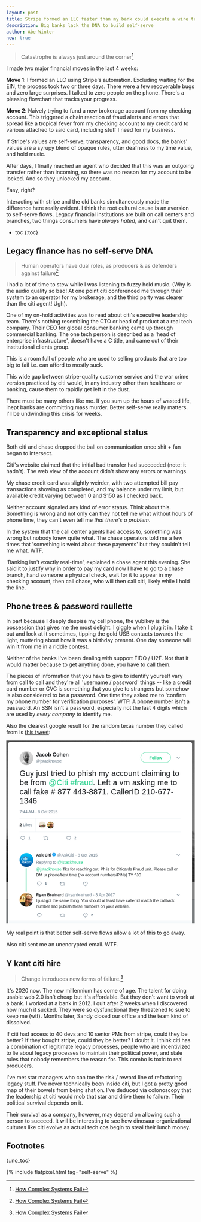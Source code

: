 ```yaml
---
layout: post
title: Stripe formed an LLC faster than my bank could execute a wire transfer
description: Big banks lack the DNA to build self-serve
author: Abe Winter
new: true
---
```


> Catastrophe is always just around the corner[^complex]

[^complex]: [How Complex Systems Fail](https://web.mit.edu/2.75/resources/random/How%20Complex%20Systems%20Fail.pdf)

I made two major financial moves in the last 4 weeks:

**Move 1**: I formed an LLC using Stripe's automation. Excluding waiting for the EIN, the process took two or three days. There were a few recoverable bugs and zero large surprises. I talked to zero people on the phone. There's a pleasing flowchart that tracks your progress.

**Move 2**: Naively trying to fund a new brokerage account from my checking account. This triggered a chain reaction of fraud alerts and errors that spread like a tropical fever from my checking account to my credit card to various attached to said card, including stuff I need for my business.

If Stripe's values are self-serve, transparency, and good docs, the banks' values are a syrupy blend of opaque rules, utter deafness to my time value, and hold music.

After days, I finally reached an agent who decided that this was an outgoing transfer rather than incoming, so there was no reason for my account to be locked. And so they unlocked my account.

Easy, right?

Interacting with stripe and the old banks simultaneously made the difference here really evident. I think the root cultural cause is an aversion to self-serve flows. Legacy financial institutions are built on call centers and branches, two things consumers have *always hated*, and can't quit them.

* toc
{:toc}

## Legacy finance has no self-serve DNA

> Human operators have dual roles, as producers & as defenders against failure[^complex]

I had a lot of time to stew while I was listening to fuzzy hold music. (Why is the audio quality so bad! At one point citi conferenced me through their system to an operator for my brokerage, and the third party was clearer than the citi agent! Ugh).

One of my on-hold activities was to read about citi's executive leadership team. There's nothing resembling the CTO or head of product at a real tech company. Their CEO for global consumer banking came up through commercial banking. The one tech person is described as a 'head of enterprise infrastructure', doesn't have a C title, and came out of their institutional clients group.

This is a room full of people who are used to selling products that are too big to fail i.e. can afford to mostly suck.

This wide gap between stripe-quality customer service and the war crime version practiced by citi would, in any industry other than healthcare or banking, cause them to rapidly get left in the dust.

There must be many others like me. If you sum up the hours of wasted life, inept banks are committing mass murder. Better self-serve really matters. I'll be undwinding this crisis for weeks.

## Transparency and exceptional status

Both citi and chase dropped the ball on communication once shit + fan began to intersect.

Citi's website claimed that the initial bad transfer had succeeded (note: it hadn't). The web view of the account didn't show any errors or warnings.

My chase credit card was slightly weirder, with two attempted bill pay transactions showing as completed, and my balance under my limit, but available credit varying between 0 and $150 as I checked back.

Neither account signaled any kind of error status. Think about this. Something is wrong and not only can they not tell me what without hours of phone time, they can't even tell me *that there's a problem*.

In the system that the call center agents had access to, something was wrong but nobody knew quite what. The chase operators told me a few times that 'something is weird about these payments' but they couldn't tell me what. WTF.

'Banking isn't exactly real-time', explained a chase agent this evening. She said it to justify why in order to pay my card now I have to go to a chase branch, hand someone a physical check, wait for it to appear in my checking account, then call chase, who will then call citi, likely while I hold the line.

## Phone trees & password roullette

In part because I deeply despise my cell phone, the yubikey is the possession that gives me the most delight. I giggle when I plug it in. I take it out and look at it sometimes, tipping the gold USB contacts towards the light, muttering about how it was a birthday present. One day someone will win it from me in a riddle contest.

Neither of the banks I've been dealing with support FIDO / U2F. Not that it would matter because to get anything done, you have to call them.

The pieces of information that you have to give to identify yourself vary from call to call and they're all 'username / password' things -- like a credit card number or CVC is something that you give to strangers but somehow is also considered to be a password. One time they asked me to 'confirm my phone number for verification purposes'. WTF! A phone number isn't a password. An SSN isn't a password, especially not the last 4 digits which are used by *every company* to identify me.

Also the clearest google result for the random texas number they called from is [this tweet](https://twitter.com/jstackhouse/status/652132359286882305):

![tweet about phish-like citi source #](/assets/citi-fraud-tweet.png)

My real point is that better self-serve flows allow a lot of this to go away.

Also citi sent me an unencrypted email. WTF.

## Y kant citi hire

> Change introduces new forms of failure.[^complex]

It's 2020 now. The new millennium has come of age. The talent for doing usable web 2.0 isn't cheap but it's affordable. But they don't want to work at a bank. I worked at a bank in 2012. I quit after 2 weeks when I discovered how much it sucked. They were so dysfunctional they threatened to sue to keep me (wtf). Months later, Sandy closed our office and the team kind of dissolved.

If citi had access to 40 devs and 10 senior PMs from stripe, could they be better? If they bought stripe, could they be better? I doubt it. I think citi has a combination of legitimate legacy processes, people who are incentivized to lie about legacy processes to maintain their political power, and stale rules that nobody remembers the reason for. This combo is toxic to real producers.

I've met star managers who can toe the risk / reward line of refactoring legacy stuff. I've never technically been inside citi, but I got a pretty good map of their bowels from being shat on. I've deduced via colonoscopy that the leadership at citi would mob that star and drive them to failure. Their political survival depends on it.

Their survival as a company, however, may depend on allowing such a person to succeed. It will be interesting to see how dinosaur organizational cultures like citi evolve as actual tech cos begin to steal their lunch money.

## Footnotes
{:.no_toc}

{% include flatpixel.html tag="self-serve" %}
